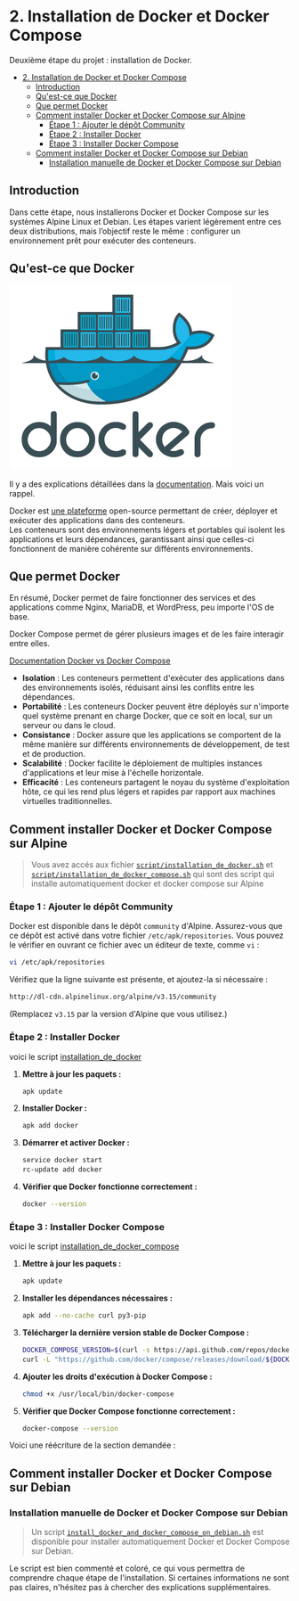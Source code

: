 # 2. Installation de Docker et Docker Compose

Deuxième étape du projet : installation de Docker.

- [2. Installation de Docker et Docker Compose](#2-installation-de-docker-et-docker-compose)
  - [Introduction](#introduction)
  - [Qu'est-ce que Docker](#quest-ce-que-docker)
  - [Que permet Docker](#que-permet-docker)
  - [Comment installer Docker et Docker Compose sur Alpine](#comment-installer-docker-et-docker-compose-sur-alpine)
    - [Étape 1 : Ajouter le dépôt Community](#étape-1--ajouter-le-dépôt-community)
    - [Étape 2 : Installer Docker](#étape-2--installer-docker)
    - [Étape 3 : Installer Docker Compose](#étape-3--installer-docker-compose)
  - [Comment installer Docker et Docker Compose sur Debian](#comment-installer-docker-et-docker-compose-sur-debian)
    - [Installation manuelle de Docker et Docker Compose sur Debian](#installation-manuelle-de-docker-et-docker-compose-sur-debian)


## Introduction

Dans cette étape, nous installerons Docker et Docker Compose sur les systèmes Alpine Linux et Debian. Les étapes varient légèrement entre ces deux distributions, mais l’objectif reste le même : configurer un environnement prêt pour exécuter des conteneurs.

## Qu'est-ce que Docker

![docker illustration](./../ilustration/docker.png)

Il y a des explications détaillées dans la [documentation](./../concepts/documentation.md#docker). Mais voici un rappel.

Docker est [une plateforme](./../concepts/Plateforme_vs_aplication.md) open-source permettant de créer, déployer et exécuter des applications dans des conteneurs.  
Les conteneurs sont des environnements légers et portables qui isolent les applications et leurs dépendances, garantissant ainsi que celles-ci fonctionnent de manière cohérente sur différents environnements.

## Que permet Docker

En résumé, Docker permet de faire fonctionner des services et des applications comme Nginx, MariaDB, et WordPress, peu importe l'OS de base.

Docker Compose permet de gérer plusieurs images et de les faire interagir entre elles.

[Documentation Docker vs Docker Compose](./../concepts/docker_vs_docker_compose.md)

- **Isolation** : Les conteneurs permettent d'exécuter des applications dans des environnements isolés, réduisant ainsi les conflits entre les dépendances.
- **Portabilité** : Les conteneurs Docker peuvent être déployés sur n'importe quel système prenant en charge Docker, que ce soit en local, sur un serveur ou dans le cloud.
- **Consistance** : Docker assure que les applications se comportent de la même manière sur différents environnements de développement, de test et de production.
- **Scalabilité** : Docker facilite le déploiement de multiples instances d'applications et leur mise à l'échelle horizontale.
- **Efficacité** : Les conteneurs partagent le noyau du système d'exploitation hôte, ce qui les rend plus légers et rapides par rapport aux machines virtuelles traditionnelles.

## Comment installer Docker et Docker Compose sur Alpine

> Vous avez accés aux fichier [`script/installation_de_docker.sh`](../script/installation_de_docker.sh) et [`script/installation_de_docker_compose.sh`](../script/installation_de_docker_compose.sh) qui sont des script qui installe automatiquement docker et docker compose sur Alpine

### Étape 1 : Ajouter le dépôt Community

Docker est disponible dans le dépôt `community` d'Alpine. Assurez-vous que ce dépôt est activé dans votre fichier `/etc/apk/repositories`. Vous pouvez le vérifier en ouvrant ce fichier avec un éditeur de texte, comme `vi` :

```sh
vi /etc/apk/repositories
```

Vérifiez que la ligne suivante est présente, et ajoutez-la si nécessaire :

```sh
http://dl-cdn.alpinelinux.org/alpine/v3.15/community
```

(Remplacez `v3.15` par la version d'Alpine que vous utilisez.)

### Étape 2 : Installer Docker

voici le script [installation_de_docker](./../script/installation_de_docker.sh)

1. **Mettre à jour les paquets :**

   ```sh
   apk update
   ```

2. **Installer Docker :**

   ```sh
   apk add docker
   ```

3. **Démarrer et activer Docker :**

   ```sh
   service docker start
   rc-update add docker
   ```

4. **Vérifier que Docker fonctionne correctement :**

   ```sh
   docker --version
   ```

### Étape 3 : Installer Docker Compose

voici le script [installation_de_docker_compose](./../script/installation_de_docker_compose.sh)

1. **Mettre à jour les paquets :**

   ```sh
   apk update
   ```

2. **Installer les dépendances nécessaires :**

   ```sh
   apk add --no-cache curl py3-pip
   ```

3. **Télécharger la dernière version stable de Docker Compose :**

   ```sh
   DOCKER_COMPOSE_VERSION=$(curl -s https://api.github.com/repos/docker/compose/releases/latest | grep 'tag_name' | cut -d\" -f4)
   curl -L "https://github.com/docker/compose/releases/download/${DOCKER_COMPOSE_VERSION}/docker-compose-$(uname -s)-$(uname -m)" -o /usr/local/bin/docker-compose
   ```

4. **Ajouter les droits d'exécution à Docker Compose :**

   ```sh
   chmod +x /usr/local/bin/docker-compose
   ```

5. **Vérifier que Docker Compose fonctionne correctement :**

   ```sh
   docker-compose --version
   ```

Voici une réécriture de la section demandée :

## Comment installer Docker et Docker Compose sur Debian

### Installation manuelle de Docker et Docker Compose sur Debian

> Un script [`install_docker_and_docker_compose_on_debian.sh`](../script/install_docker_and_docker_compose_on_debian.sh) est disponible pour installer automatiquement Docker et Docker Compose sur Debian.

Le script est bien commenté et coloré, ce qui vous permettra de comprendre chaque étape de l'installation. Si certaines informations ne sont pas claires, n'hésitez pas à chercher des explications supplémentaires.